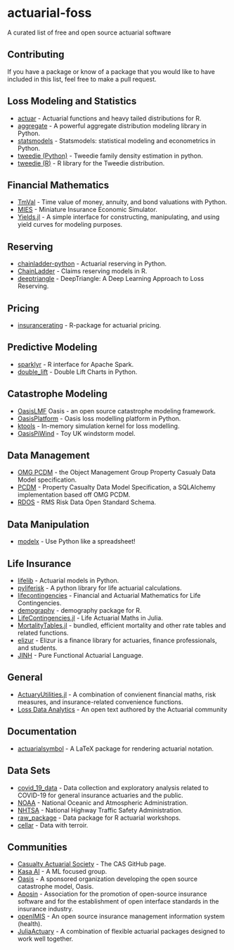 # actuarial-foss
A curated list of free and open source actuarial software

## Contributing

If you have a package or know of a package that you would like to have included in this list, feel free to make a pull request.

## Loss Modeling and Statistics
- [actuar](https://github.com/vigou3/actuar) - Actuarial functions and heavy tailed distributions for R.
- [aggregate](https://github.com/mynl/aggregate) - A powerful aggregate distribution modeling library in Python.
- [statsmodels](https://github.com/statsmodels/statsmodels) - Statsmodels: statistical modeling and econometrics in Python.
- [tweedie (Python)](https://github.com/thequackdaddy/tweedie) - Tweedie family density estimation in python.
- [tweedie (R)](https://cran.r-project.org/web/packages/tweedie/index.html) - R library for the Tweedie distribution.

## Financial Mathematics
- [TmVal](https://github.com/genedan/TmVal) - Time value of money, annuity, and bond valuations with Python.
- [MIES](https://github.com/genedan/MIES) - Miniature Insurance Economic Simulator.
- [Yields.jl](https://github.com/JuliaActuary/Yields.jl) - A simple interface for constructing, manipulating, and using yield curves for modeling purposes.

## Reserving
- [chainladder-python](https://github.com/casact/chainladder-python) - Actuarial reserving in Python.
- [ChainLadder](https://github.com/mages/chainladder) - Claims reserving models in R.
- [deeptriangle](https://github.com/kasaai/deeptriangle) - DeepTriangle: A Deep Learning Approach to Loss Reserving.

## Pricing
- [insurancerating](https://github.com/MHaringa/insurancerating) - R-package for actuarial pricing.

## Predictive Modeling
- [sparklyr](https://github.com/sparklyr/sparklyr) - R interface for Apache Spark.
- [double_lift](https://github.com/casact/double_lift) - Double Lift Charts in Python.

## Catastrophe Modeling
- [OasisLMF](https://github.com/OasisLMF/OasisLMF) Oasis - an open source catastrophe modeling framework.
- [OasisPlatform](https://github.com/OasisLMF/OasisPlatform) - Oasis loss modelling platform in Python.
- [ktools](https://github.com/OasisLMF/ktools) - In-memory simulation kernel for loss modelling.
- [OasisPiWind](https://github.com/OasisLMF/OasisPiWind) - Toy UK windstorm model.

## Data Management
- [OMG PCDM](https://www.omg.org/spec/PC/About-PC/) - the Object Management Group Property Casualy Data Model specification.
- [PCDM](https://github.com/genedan/MIES) - Property Casualty Data Model Specification, a SQLAlchemy implementation based off OMG PCDM.
- [RDOS](https://github.com/RMS-open-standards/RDOS) - RMS Risk Data Open Standard Schema.

## Data Manipulation
- [modelx](https://github.com/fumitoh/modelx) - Use Python like a spreadsheet!

## Life Insurance
- [lifelib](https://github.com/fumitoh/lifelib) - Actuarial models in Python.
- [pyliferisk](https://github.com/franciscogarate/pyliferisk) - A python library for life actuarial calculations.
- [lifecontingencies](https://github.com/spedygiorgio/lifecontingencies) - Financial and Actuarial Mathematics for Life Contingencies.
- [demography](https://github.com/robjhyndman/demography) - demography package for R.
- [LifeContingencies.jl](https://github.com/JuliaActuary/LifeContingencies.jl) - Life Actuarial Maths in Julia.
- [MortalityTables.jl](https://github.com/JuliaActuary/MortalityTables.jl) - bundled, efficient mortality and other rate tables and related functions.
- [elizur](https://github.com/trollefson/elizur) - Elizur is a finance library for actuaries, finance professionals, and students.
- [JINH](https://github.com/SUNJIANZHI/JINH) - Pure Functional Actuarial Language.

## General
- [ActuaryUtilities.jl](https://github.com/JuliaActuary/ActuaryUtilities.jl) - A combination of convienent financial maths, risk measures, and insurance-related convenience functions.
- [Loss Data Analytics](https://ewfrees.github.io/Loss-Data-Analytics/index.html) - An open text authored by the Actuarial community

## Documentation
- [actuarialsymbol](https://ctan.org/pkg/actuarialsymbol?lang=en) - A LaTeX package for rendering actuarial notation.

## Data Sets

- [covid_19_data](https://github.com/casact/covid_19_data) - Data collection and exploratory analysis related to COVID-19 for general insurance actuaries and the public.
- [NOAA](https://www.ncdc.noaa.gov/) - National Oceanic and Atmospheric Administration.
- [NHTSA](https://www.nhtsa.gov/research-data/databases-and-software) - National Highway Traffic Safety Administration.
- [raw_package](https://github.com/casact/raw_package) - Data package for R actuarial workshops.
- [cellar](https://github.com/kasaai/cellar) - Data with terroir.

## Communities

- [Casualty Actuarial Society](github.com/casact) - The CAS GitHub page.
- [Kasa AI](https://github.com/kasaai/) - A ML focused group.
- [Oasis](https://github.com/OasisLMF) - A sponsored organization developing the open source catastrophe model, Oasis.
- [Aposin](https://github.com/aposin) - Association for the promotion of open-source insurance software and for the establishment of open interface standards in the insurance industry.
- [openIMIS](https://github.com/openimis) - An open source insurance management information system (health).
- [JuliaActuary](https://juliaactuary.org/) - A combination of flexible actuarial packages designed to work well together.
